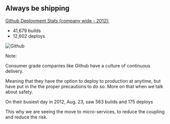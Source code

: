 
## Always be shipping


[Github Deployment Stats (company wide - 2012):](https://github.com/blog/1241-deploying-at-github)
* 41,679 builds
* 12,602 deploys

![Github](https://github-images.s3.amazonaws.com/skitch/index.html-20120829-121927.png) <!-- .element: style="float:center;margin-left:20px;margin-right:20px" -->

Note:

Consumer grade companies like Github have a culture of continuous delivery.  

Meaning that they have the option to deploy to production at anytime, but have put in the the proper precautions to do so.  More on that when we talk about safety.

On their busiest day in 2012, Aug. 23, saw 563 builds and 175 deploys

This why we are seeing the move to micro-services, to reduce the coupling and reduce the risk.
